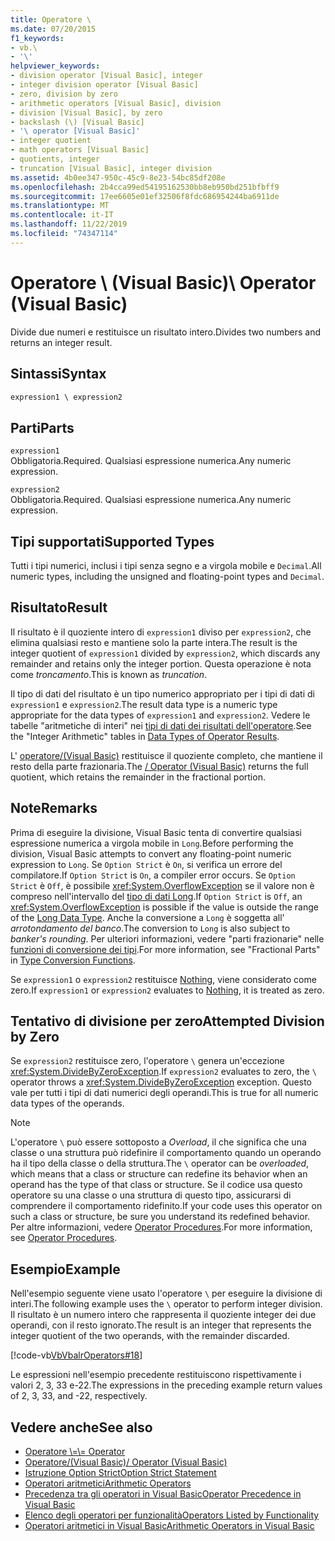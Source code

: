 ```yaml
---
title: Operatore \
ms.date: 07/20/2015
f1_keywords:
- vb.\
- '\'
helpviewer_keywords:
- division operator [Visual Basic], integer
- integer division operator [Visual Basic]
- zero, division by zero
- arithmetic operators [Visual Basic], division
- division [Visual Basic], by zero
- backslash (\) [Visual Basic]
- '\ operator [Visual Basic]'
- integer quotient
- math operators [Visual Basic]
- quotients, integer
- truncation [Visual Basic], integer division
ms.assetid: 4b0ee347-950c-45c9-8e23-54bc85df208e
ms.openlocfilehash: 2b4cca99ed54195162530bb8eb950bd251bfbff9
ms.sourcegitcommit: 17ee6605e01ef32506f8fdc686954244ba6911de
ms.translationtype: MT
ms.contentlocale: it-IT
ms.lasthandoff: 11/22/2019
ms.locfileid: "74347114"
---
```

# <a name="-operator-visual-basic"></a><span data-ttu-id="62a7d-102">Operatore \ (Visual Basic)</span><span class="sxs-lookup"><span data-stu-id="62a7d-102">\ Operator (Visual Basic)</span></span>
<span data-ttu-id="62a7d-103">Divide due numeri e restituisce un risultato intero.</span><span class="sxs-lookup"><span data-stu-id="62a7d-103">Divides two numbers and returns an integer result.</span></span>  
  
## <a name="syntax"></a><span data-ttu-id="62a7d-104">Sintassi</span><span class="sxs-lookup"><span data-stu-id="62a7d-104">Syntax</span></span>  
  
```vb  
expression1 \ expression2  
```  
  
## <a name="parts"></a><span data-ttu-id="62a7d-105">Parti</span><span class="sxs-lookup"><span data-stu-id="62a7d-105">Parts</span></span>  
 `expression1`  
 <span data-ttu-id="62a7d-106">Obbligatoria.</span><span class="sxs-lookup"><span data-stu-id="62a7d-106">Required.</span></span> <span data-ttu-id="62a7d-107">Qualsiasi espressione numerica.</span><span class="sxs-lookup"><span data-stu-id="62a7d-107">Any numeric expression.</span></span>  
  
 `expression2`  
 <span data-ttu-id="62a7d-108">Obbligatoria.</span><span class="sxs-lookup"><span data-stu-id="62a7d-108">Required.</span></span> <span data-ttu-id="62a7d-109">Qualsiasi espressione numerica.</span><span class="sxs-lookup"><span data-stu-id="62a7d-109">Any numeric expression.</span></span>  
  
## <a name="supported-types"></a><span data-ttu-id="62a7d-110">Tipi supportati</span><span class="sxs-lookup"><span data-stu-id="62a7d-110">Supported Types</span></span>  
 <span data-ttu-id="62a7d-111">Tutti i tipi numerici, inclusi i tipi senza segno e a virgola mobile e `Decimal`.</span><span class="sxs-lookup"><span data-stu-id="62a7d-111">All numeric types, including the unsigned and floating-point types and `Decimal`.</span></span>  
  
## <a name="result"></a><span data-ttu-id="62a7d-112">Risultato</span><span class="sxs-lookup"><span data-stu-id="62a7d-112">Result</span></span>  
 <span data-ttu-id="62a7d-113">Il risultato è il quoziente intero di `expression1` diviso per `expression2`, che elimina qualsiasi resto e mantiene solo la parte intera.</span><span class="sxs-lookup"><span data-stu-id="62a7d-113">The result is the integer quotient of `expression1` divided by `expression2`, which discards any remainder and retains only the integer portion.</span></span> <span data-ttu-id="62a7d-114">Questa operazione è nota come *troncamento*.</span><span class="sxs-lookup"><span data-stu-id="62a7d-114">This is known as *truncation*.</span></span>  
  
 <span data-ttu-id="62a7d-115">Il tipo di dati del risultato è un tipo numerico appropriato per i tipi di dati di `expression1` e `expression2`.</span><span class="sxs-lookup"><span data-stu-id="62a7d-115">The result data type is a numeric type appropriate for the data types of `expression1` and `expression2`.</span></span> <span data-ttu-id="62a7d-116">Vedere le tabelle "aritmetiche di interi" nei [tipi di dati dei risultati dell'operatore](../../../visual-basic/language-reference/operators/data-types-of-operator-results.md).</span><span class="sxs-lookup"><span data-stu-id="62a7d-116">See the "Integer Arithmetic" tables in [Data Types of Operator Results](../../../visual-basic/language-reference/operators/data-types-of-operator-results.md).</span></span>  
  
 <span data-ttu-id="62a7d-117">L' [operatore/(Visual Basic)](../../../visual-basic/language-reference/operators/floating-point-division-operator.md) restituisce il quoziente completo, che mantiene il resto della parte frazionaria.</span><span class="sxs-lookup"><span data-stu-id="62a7d-117">The [/ Operator (Visual Basic)](../../../visual-basic/language-reference/operators/floating-point-division-operator.md) returns the full quotient, which retains the remainder in the fractional portion.</span></span>  
  
## <a name="remarks"></a><span data-ttu-id="62a7d-118">Note</span><span class="sxs-lookup"><span data-stu-id="62a7d-118">Remarks</span></span>  
 <span data-ttu-id="62a7d-119">Prima di eseguire la divisione, Visual Basic tenta di convertire qualsiasi espressione numerica a virgola mobile in `Long`.</span><span class="sxs-lookup"><span data-stu-id="62a7d-119">Before performing the division, Visual Basic attempts to convert any floating-point numeric expression to `Long`.</span></span> <span data-ttu-id="62a7d-120">Se `Option Strict` è `On`, si verifica un errore del compilatore.</span><span class="sxs-lookup"><span data-stu-id="62a7d-120">If `Option Strict` is `On`, a compiler error occurs.</span></span> <span data-ttu-id="62a7d-121">Se `Option Strict` è `Off`, è possibile <xref:System.OverflowException> se il valore non è compreso nell'intervallo del [tipo di dati Long](../../../visual-basic/language-reference/data-types/long-data-type.md).</span><span class="sxs-lookup"><span data-stu-id="62a7d-121">If `Option Strict` is `Off`, an <xref:System.OverflowException> is possible if the value is outside the range of the [Long Data Type](../../../visual-basic/language-reference/data-types/long-data-type.md).</span></span> <span data-ttu-id="62a7d-122">Anche la conversione a `Long` è soggetta all' *arrotondamento del banco*.</span><span class="sxs-lookup"><span data-stu-id="62a7d-122">The conversion to `Long` is also subject to *banker's rounding*.</span></span> <span data-ttu-id="62a7d-123">Per ulteriori informazioni, vedere "parti frazionarie" nelle [funzioni di conversione dei tipi](../../../visual-basic/language-reference/functions/type-conversion-functions.md).</span><span class="sxs-lookup"><span data-stu-id="62a7d-123">For more information, see "Fractional Parts" in [Type Conversion Functions](../../../visual-basic/language-reference/functions/type-conversion-functions.md).</span></span>  
  
 <span data-ttu-id="62a7d-124">Se `expression1` o `expression2` restituisce [Nothing](../../../visual-basic/language-reference/nothing.md), viene considerato come zero.</span><span class="sxs-lookup"><span data-stu-id="62a7d-124">If `expression1` or `expression2` evaluates to [Nothing](../../../visual-basic/language-reference/nothing.md), it is treated as zero.</span></span>  
  
## <a name="attempted-division-by-zero"></a><span data-ttu-id="62a7d-125">Tentativo di divisione per zero</span><span class="sxs-lookup"><span data-stu-id="62a7d-125">Attempted Division by Zero</span></span>  
 <span data-ttu-id="62a7d-126">Se `expression2` restituisce zero, l'operatore `\` genera un'eccezione <xref:System.DivideByZeroException>.</span><span class="sxs-lookup"><span data-stu-id="62a7d-126">If `expression2` evaluates to zero, the `\` operator throws a <xref:System.DivideByZeroException> exception.</span></span> <span data-ttu-id="62a7d-127">Questo vale per tutti i tipi di dati numerici degli operandi.</span><span class="sxs-lookup"><span data-stu-id="62a7d-127">This is true for all numeric data types of the operands.</span></span>  
  
> [!NOTE]
> <span data-ttu-id="62a7d-128">L'operatore `\` può essere sottoposto a *Overload*, il che significa che una classe o una struttura può ridefinire il comportamento quando un operando ha il tipo della classe o della struttura.</span><span class="sxs-lookup"><span data-stu-id="62a7d-128">The `\` operator can be *overloaded*, which means that a class or structure can redefine its behavior when an operand has the type of that class or structure.</span></span> <span data-ttu-id="62a7d-129">Se il codice usa questo operatore su una classe o una struttura di questo tipo, assicurarsi di comprendere il comportamento ridefinito.</span><span class="sxs-lookup"><span data-stu-id="62a7d-129">If your code uses this operator on such a class or structure, be sure you understand its redefined behavior.</span></span> <span data-ttu-id="62a7d-130">Per altre informazioni, vedere [Operator Procedures](../../../visual-basic/programming-guide/language-features/procedures/operator-procedures.md).</span><span class="sxs-lookup"><span data-stu-id="62a7d-130">For more information, see [Operator Procedures](../../../visual-basic/programming-guide/language-features/procedures/operator-procedures.md).</span></span>  
  
## <a name="example"></a><span data-ttu-id="62a7d-131">Esempio</span><span class="sxs-lookup"><span data-stu-id="62a7d-131">Example</span></span>  
 <span data-ttu-id="62a7d-132">Nell'esempio seguente viene usato l'operatore `\` per eseguire la divisione di interi.</span><span class="sxs-lookup"><span data-stu-id="62a7d-132">The following example uses the `\` operator to perform integer division.</span></span> <span data-ttu-id="62a7d-133">Il risultato è un numero intero che rappresenta il quoziente integer dei due operandi, con il resto ignorato.</span><span class="sxs-lookup"><span data-stu-id="62a7d-133">The result is an integer that represents the integer quotient of the two operands, with the remainder discarded.</span></span>  
  
 [!code-vb[VbVbalrOperators#18](~/samples/snippets/visualbasic/VS_Snippets_VBCSharp/VbVbalrOperators/VB/Class1.vb#18)]  
  
 <span data-ttu-id="62a7d-134">Le espressioni nell'esempio precedente restituiscono rispettivamente i valori 2, 3, 33 e-22.</span><span class="sxs-lookup"><span data-stu-id="62a7d-134">The expressions in the preceding example return values of 2, 3, 33, and -22, respectively.</span></span>  
  
## <a name="see-also"></a><span data-ttu-id="62a7d-135">Vedere anche</span><span class="sxs-lookup"><span data-stu-id="62a7d-135">See also</span></span>

- [<span data-ttu-id="62a7d-136">Operatore \\=</span><span class="sxs-lookup"><span data-stu-id="62a7d-136">\\= Operator</span></span>](../../../visual-basic/language-reference/operators/integer-division-assignment-operator.md)
- [<span data-ttu-id="62a7d-137">Operatore/(Visual Basic)</span><span class="sxs-lookup"><span data-stu-id="62a7d-137">/ Operator (Visual Basic)</span></span>](../../../visual-basic/language-reference/operators/floating-point-division-operator.md)
- [<span data-ttu-id="62a7d-138">Istruzione Option Strict</span><span class="sxs-lookup"><span data-stu-id="62a7d-138">Option Strict Statement</span></span>](../../../visual-basic/language-reference/statements/option-strict-statement.md)
- [<span data-ttu-id="62a7d-139">Operatori aritmetici</span><span class="sxs-lookup"><span data-stu-id="62a7d-139">Arithmetic Operators</span></span>](../../../visual-basic/language-reference/operators/arithmetic-operators.md)
- [<span data-ttu-id="62a7d-140">Precedenza tra gli operatori in Visual Basic</span><span class="sxs-lookup"><span data-stu-id="62a7d-140">Operator Precedence in Visual Basic</span></span>](../../../visual-basic/language-reference/operators/operator-precedence.md)
- [<span data-ttu-id="62a7d-141">Elenco degli operatori per funzionalità</span><span class="sxs-lookup"><span data-stu-id="62a7d-141">Operators Listed by Functionality</span></span>](../../../visual-basic/language-reference/operators/operators-listed-by-functionality.md)
- [<span data-ttu-id="62a7d-142">Operatori aritmetici in Visual Basic</span><span class="sxs-lookup"><span data-stu-id="62a7d-142">Arithmetic Operators in Visual Basic</span></span>](../../../visual-basic/programming-guide/language-features/operators-and-expressions/arithmetic-operators.md)
